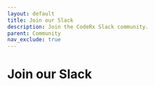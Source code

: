 ```yaml
---
layout: default
title: Join our Slack
description: Join the CodeRx Slack community.
parent: Community
nav_exclude: true
---
```


# Join our Slack
